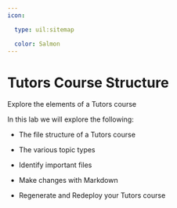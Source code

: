 ```yaml
---
icon:

  type: uil:sitemap

  color: Salmon
---
```


# Tutors Course Structure

Explore the elements of a Tutors course

In this lab we will explore the following:

- The file structure of a Tutors course

- The various topic types

- Identify important files

- Make changes with Markdown

- Regenerate and Redeploy your Tutors course